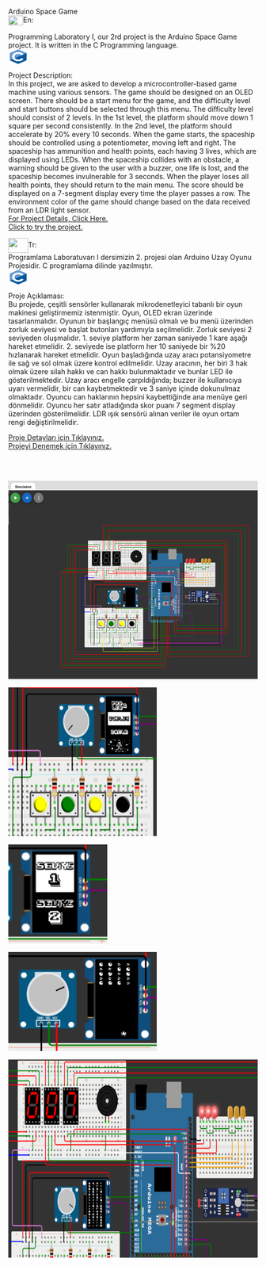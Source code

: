 Arduino Space Game <br>
<img align="center" src="https://www.svgrepo.com/show/365950/usa.svg"  height="20" width="30" />En:</a><br>

Programming Laboratory I, our 2rd project is the Arduino Space Game project.
It is written in the C Programming language.<br>
<img align="center" src="https://raw.githubusercontent.com/devicons/devicon/master/icons/c/c-original.svg"  height="30" width="40" /></a><br>

Project Description:<br>
In this project, we are asked to develop a microcontroller-based game machine using various sensors. The game should be designed on an OLED screen. There should be a start menu for the game, and the difficulty level and start buttons should be selected through this menu. The difficulty level should consist of 2 levels. In the 1st level, the platform should move down 1 square per second consistently. In the 2nd level, the platform should accelerate by 20% every 10 seconds. When the game starts, the spaceship should be controlled using a potentiometer, moving left and right. The spaceship has ammunition and health points, each having 3 lives, which are displayed using LEDs. When the spaceship collides with an obstacle, a warning should be given to the user with a buzzer, one life is lost, and the spaceship becomes invulnerable for 3 seconds. When the player loses all health points, they should return to the main menu. The score should be displayed on a 7-segment display every time the player passes a row. The environment color of the game should change based on the data received from an LDR light sensor.
<br>
[For Project Details, Click Here.](https://github.com/betulbodurrr/Arduino_Space_Game/blob/main/Project_2.pdf)<br>
[Click to try the project.](https://wokwi.com/projects/361267286594048001)



<img align="center" src="https://www.svgrepo.com/show/237418/turkey.svg"  height="30" width="40" />Tr:</a><br>
Programlama Laboratuvarı I dersimizin 2. projesi olan Arduino Uzay Oyunu Projesidir.
C programlama dilinde yazılmıştır.<br>
<img align="center" src="https://raw.githubusercontent.com/devicons/devicon/master/icons/c/c-original.svg"  height="30" width="40" /></a><br>

Proje Açıklaması:<br>
Bu projede, çeşitli sensörler kullanarak mikrodenetleyici tabanlı bir oyun makinesi geliştirmemiz istenmiştir. Oyun, OLED ekran üzerinde tasarlanmalıdır. Oyunun bir başlangıç menüsü olmalı ve bu menü üzerinden zorluk seviyesi ve başlat butonları yardımıyla seçilmelidir. Zorluk seviyesi 2 seviyeden oluşmalıdır. 1. seviye platform her zaman saniyede 1 kare aşağı hareket etmelidir. 2. seviyede ise platform her 10 saniyede bir %20 hızlanarak hareket etmelidir. Oyun başladığında uzay aracı potansiyometre ile sağ ve sol olmak üzere kontrol edilmelidir. Uzay aracının, her biri 3 hak olmak üzere silah hakkı ve can hakkı bulunmaktadır ve bunlar LED ile gösterilmektedir. Uzay aracı engelle çarpıldığında; buzzer ile kullanıcıya uyarı vermelidir, bir can kaybetmektedir ve 3 saniye içinde dokunulmaz olmaktadır. Oyuncu can haklarının hepsini kaybettiğinde ana menüye geri dönmelidir. Oyuncu her satır atladığında skor puanı 7 segment display üzerinden gösterilmelidir. LDR ışık sensörü alınan veriler ile oyun ortam rengi değiştirilmelidir.
<br>

[Proje Detayları için Tıklayınız.](https://github.com/betulbodurrr/Arduino_Space_Game/blob/main/Project_2.pdf)<br>
[Projeyi Denemek için Tıklayınız.](https://wokwi.com/projects/361267286594048001)


<br><br>

<img align="center" src="https://github.com/betulbodurrr/Arduino_Space_Game/blob/main/resim_2024-01-31_002245361.png"  height="400" width="700" /></a><br><br>
<img align="center" src="https://github.com/betulbodurrr/Arduino_Space_Game/blob/main/resim_2024-01-31_002302335.png"  height="300" width="300" /></a><br><br>
<img align="center" src="https://github.com/betulbodurrr/Arduino_Space_Game/blob/main/resim_2024-01-31_002325315.png"  height="200" width="200" /></a><br><br>
<img align="center" src="https://github.com/betulbodurrr/Arduino_Space_Game/blob/main/resim_2024-01-31_002402215.png"  height="200" width="300" /></a><br><br>
<img align="center" src="https://github.com/betulbodurrr/Arduino_Space_Game/blob/main/resim_2024-01-31_002426261.png"  height="400" width="700" /></a><br><br>
